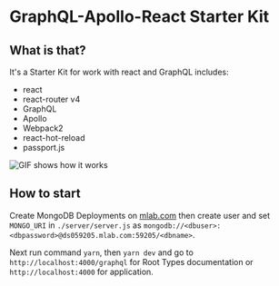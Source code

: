 # GraphQL-Apollo-React Starter Kit

## What is that?
It's a Starter Kit for work with react and GraphQL includes:
* react
* react-router v4
* GraphQL
* Apollo
* Webpack2
* react-hot-reload
* passport.js

![GIF shows how it works](http://g.recordit.co/Y9Z4UcbIfN.gif "GIF shows how it works")

## How to start

Create MongoDB Deployments on [mlab.com](mlab.com) then create user and set `MONGO_URI` in `./server/server.js` as `mongodb://<dbuser>:<dbpassword>@ds059205.mlab.com:59205/<dbname>`.

Next run command `yarn`, then `yarn dev` and go to `http://localhost:4000/graphql` for Root Types documentation or `http://localhost:4000` for application.